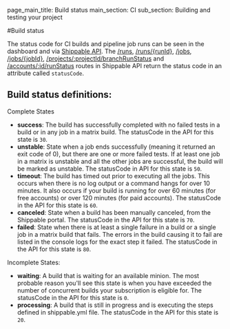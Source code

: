 page_main_title: Build status
main_section: CI
sub_section: Building and testing your project

#Build status

The status code for CI builds and pipeline job runs can be seen in the dashboard and via [Shippable API](/platform/tutorial/api/api-overview/). The [/runs](/platform/tutorial/api/api-overview/#!/Runs/get_runs),  [/runs/{runId}](/platform/tutorial/api/api-overview/#!/Runs/get_runs_runId),  [/jobs](/platform/tutorial/api/api-overview/#!/Jobs/get_jobs), [/jobs/{jobId}](/platform/tutorial/api/api-overview/#!/Jobs/get_jobs_jobId), [/projects/:projectId/branchRunStatus](/platform/tutorial/api/api-overview/#!/Projects/get_projects_projectId_branchRunStatus) and [/accounts/:id/runStatus](/platform/tutorial/api/api-overview/#!/Accounts/get_accounts_accountId_runStatus) routes in Shippable API return the status code in an attribute called `statusCode`.

## Build status definitions:
Complete States

- **success**: The build has successfully completed with no failed tests in a build or in any job in a matrix build. The statusCode in the API for this state is `30`.
- **unstable**: State when a job ends successfully (meaning it returned an exit code of 0), but there are one or more failed tests. If at least one job in a matrix is unstable and all the other jobs are successful, the build will be marked as unstable. The statusCode in API for this state is `50`.
- **timeout**: The build has timed out prior to executing all the jobs. This occurs  when there is no log output or a command hangs for over 10 minutes. It also occurs if your build is running for over 60 minutes (for free accounts) or over 120 minutes (for paid accounts). The statusCode in the API for this state is `60`.
- **canceled**: State when a build has been manually canceled, from the Shippable portal. The statusCode in the API for this state is `70`.
- **failed**: State when there is at least a single failure in a build or a single job in a matrix build that fails. The errors in the build causing it to fail are listed in the console logs for the exact step it failed. The statusCode in the API for this state is `80`.

Incomplete States:

- **waiting**: A build that is waiting for an available minion. The most probable reason you'll see this state is when you have exceeded the number of concurrent builds your subscription is eligible for. The statusCode in the API for this state is `0`.
- **processing**: A build that is still in progress and is executing the steps defined in shippable.yml file. The statusCode in the API for this state is `20`.
